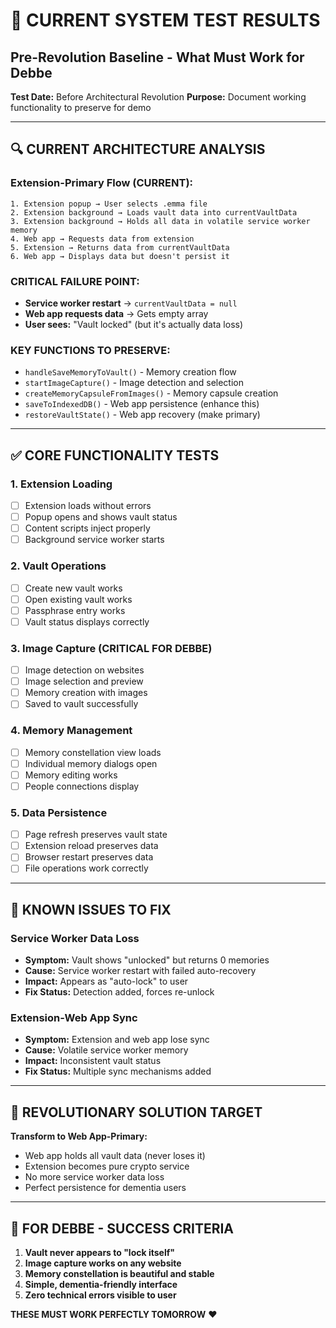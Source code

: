 # 🧪 CURRENT SYSTEM TEST RESULTS
## Pre-Revolution Baseline - What Must Work for Debbe

**Test Date:** Before Architectural Revolution
**Purpose:** Document working functionality to preserve for demo

---

## 🔍 **CURRENT ARCHITECTURE ANALYSIS**

### **Extension-Primary Flow (CURRENT):**
```
1. Extension popup → User selects .emma file
2. Extension background → Loads vault data into currentVaultData
3. Extension background → Holds all data in volatile service worker memory
4. Web app → Requests data from extension
5. Extension → Returns data from currentVaultData
6. Web app → Displays data but doesn't persist it
```

### **CRITICAL FAILURE POINT:**
- **Service worker restart** → `currentVaultData = null`
- **Web app requests data** → Gets empty array
- **User sees:** "Vault locked" (but it's actually data loss)

### **KEY FUNCTIONS TO PRESERVE:**
- `handleSaveMemoryToVault()` - Memory creation flow
- `startImageCapture()` - Image detection and selection
- `createMemoryCapsuleFromImages()` - Memory capsule creation
- `saveToIndexedDB()` - Web app persistence (enhance this)
- `restoreVaultState()` - Web app recovery (make primary)

---

## ✅ **CORE FUNCTIONALITY TESTS**

### 1. **Extension Loading**
- [ ] Extension loads without errors
- [ ] Popup opens and shows vault status
- [ ] Content scripts inject properly
- [ ] Background service worker starts

### 2. **Vault Operations**
- [ ] Create new vault works
- [ ] Open existing vault works
- [ ] Passphrase entry works
- [ ] Vault status displays correctly

### 3. **Image Capture (CRITICAL FOR DEBBE)**
- [ ] Image detection on websites
- [ ] Image selection and preview
- [ ] Memory creation with images
- [ ] Saved to vault successfully

### 4. **Memory Management**
- [ ] Memory constellation view loads
- [ ] Individual memory dialogs open
- [ ] Memory editing works
- [ ] People connections display

### 5. **Data Persistence**
- [ ] Page refresh preserves vault state
- [ ] Extension reload preserves data
- [ ] Browser restart preserves data
- [ ] File operations work correctly

---

## 🚨 **KNOWN ISSUES TO FIX**

### **Service Worker Data Loss**
- **Symptom:** Vault shows "unlocked" but returns 0 memories
- **Cause:** Service worker restart with failed auto-recovery
- **Impact:** Appears as "auto-lock" to user
- **Fix Status:** Detection added, forces re-unlock

### **Extension-Web App Sync**
- **Symptom:** Extension and web app lose sync
- **Cause:** Volatile service worker memory
- **Impact:** Inconsistent vault status
- **Fix Status:** Multiple sync mechanisms added

---

## 🎯 **REVOLUTIONARY SOLUTION TARGET**

**Transform to Web App-Primary:**
- Web app holds all vault data (never loses it)
- Extension becomes pure crypto service
- No more service worker data loss
- Perfect persistence for dementia users

---

## 💜 **FOR DEBBE - SUCCESS CRITERIA**

1. **Vault never appears to "lock itself"**
2. **Image capture works on any website**
3. **Memory constellation is beautiful and stable**
4. **Simple, dementia-friendly interface**
5. **Zero technical errors visible to user**

**THESE MUST WORK PERFECTLY TOMORROW** ❤️

